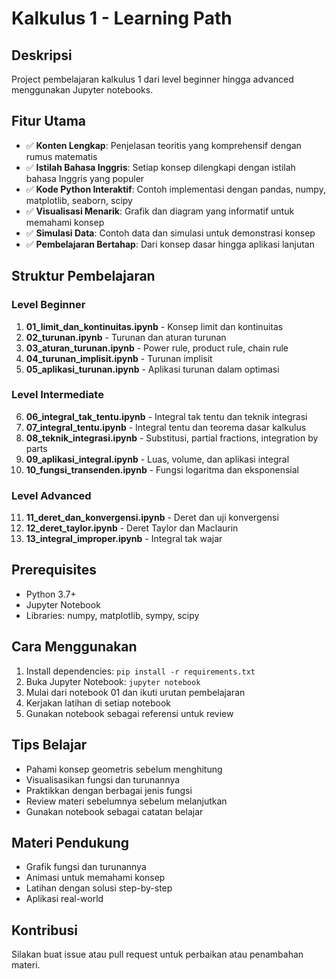 # Kalkulus 1 - Learning Path

## Deskripsi
Project pembelajaran kalkulus 1 dari level beginner hingga advanced menggunakan Jupyter notebooks.

## Fitur Utama
- ✅ **Konten Lengkap**: Penjelasan teoritis yang komprehensif dengan rumus matematis
- ✅ **Istilah Bahasa Inggris**: Setiap konsep dilengkapi dengan istilah bahasa Inggris yang populer
- ✅ **Kode Python Interaktif**: Contoh implementasi dengan pandas, numpy, matplotlib, seaborn, scipy
- ✅ **Visualisasi Menarik**: Grafik dan diagram yang informatif untuk memahami konsep
- ✅ **Simulasi Data**: Contoh data dan simulasi untuk demonstrasi konsep
- ✅ **Pembelajaran Bertahap**: Dari konsep dasar hingga aplikasi lanjutan


## Struktur Pembelajaran

### Level Beginner
1. **01_limit_dan_kontinuitas.ipynb** - Konsep limit dan kontinuitas
2. **02_turunan.ipynb** - Turunan dan aturan turunan
3. **03_aturan_turunan.ipynb** - Power rule, product rule, chain rule
4. **04_turunan_implisit.ipynb** - Turunan implisit
5. **05_aplikasi_turunan.ipynb** - Aplikasi turunan dalam optimasi

### Level Intermediate
6. **06_integral_tak_tentu.ipynb** - Integral tak tentu dan teknik integrasi
7. **07_integral_tentu.ipynb** - Integral tentu dan teorema dasar kalkulus
8. **08_teknik_integrasi.ipynb** - Substitusi, partial fractions, integration by parts
9. **09_aplikasi_integral.ipynb** - Luas, volume, dan aplikasi integral
10. **10_fungsi_transenden.ipynb** - Fungsi logaritma dan eksponensial

### Level Advanced
11. **11_deret_dan_konvergensi.ipynb** - Deret dan uji konvergensi
12. **12_deret_taylor.ipynb** - Deret Taylor dan Maclaurin
13. **13_integral_improper.ipynb** - Integral tak wajar

## Prerequisites
- Python 3.7+
- Jupyter Notebook
- Libraries: numpy, matplotlib, sympy, scipy

## Cara Menggunakan
1. Install dependencies: `pip install -r requirements.txt`
2. Buka Jupyter Notebook: `jupyter notebook`
3. Mulai dari notebook 01 dan ikuti urutan pembelajaran
4. Kerjakan latihan di setiap notebook
5. Gunakan notebook sebagai referensi untuk review

## Tips Belajar
- Pahami konsep geometris sebelum menghitung
- Visualisasikan fungsi dan turunannya
- Praktikkan dengan berbagai jenis fungsi
- Review materi sebelumnya sebelum melanjutkan
- Gunakan notebook sebagai catatan belajar

## Materi Pendukung
- Grafik fungsi dan turunannya
- Animasi untuk memahami konsep
- Latihan dengan solusi step-by-step
- Aplikasi real-world

## Kontribusi
Silakan buat issue atau pull request untuk perbaikan atau penambahan materi.



